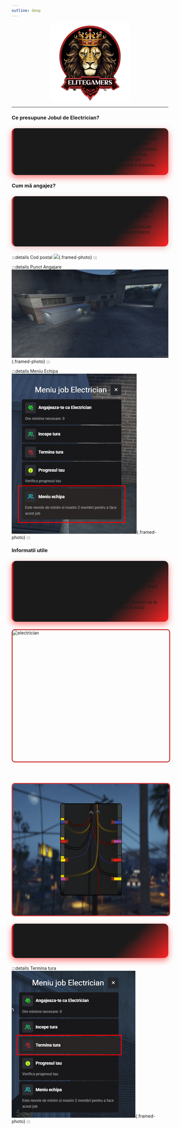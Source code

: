 ```yaml
---
outline: deep
---
```


<img src="../public/elitegamers.png" alt="pozaRegulament" width="256" height="256" style="display: block; margin: 0 auto; border-radius: 5%;">

<style>
.eg-electrician {
  font-family: 'Poppins', sans-serif;
  max-width: 900px;
  margin: 0 auto;
  padding: 1rem 1.5rem;
  color: white;
}

.eg-box-gradient {
  background: linear-gradient(135deg, #1a1a1a 70%, #ff2323 100%);
  border-left: 5px solid #cc1a1a;
  padding: 1.5rem 2rem;
  margin: 1.5rem 0;
  border-radius: 14px;
  box-shadow: 0 8px 20px rgba(255, 35, 35, 0.6);
  transition: box-shadow 0.3s ease;
}
.eg-box-gradient:hover {
  box-shadow: 0 12px 35px rgba(255, 35, 35, 0.85);
}

.eg-box-solid {
  background: linear-gradient(135deg, #1a1a1a 70%, #ff2323 100%);
  border-left: 5px solid #cc3333;
  padding: 1.5rem 2rem;
  margin: 1.5rem 0;
  border-radius: 14px;
  box-shadow: 0 6px 18px rgba(204, 51, 51, 0.3);
  transition: box-shadow 0.3s ease;
}
.eg-box-solid:hover {
  box-shadow: 0 10px 28px rgba(204, 51, 51, 0.55);
}

.eg-electrician h3 {
  font-weight: 700;
  color: #cc3333;
  text-shadow: 1px 1px 4px rgba(204, 51, 51, 0.7);
}

.eg-electrician p,
.eg-electrician li {
  line-height: 1.5;
  color: #eee;
  font-weight: 400;
}

.eg-electrician img {
  border-radius: 5%;
  display: block;
  margin: 1rem auto;
  max-width: 100%;
  height: auto;
}

.eg-electrician .framed-photo {
  border-radius: 10px;
  border: 3px solid #cc3333;
  box-shadow: 0 4px 15px rgba(204, 51, 51, 0.6);
  max-width: 90%;
  margin: 1rem auto;
  display: block;
}

.eg-electrician iframe {
  max-width: 100%;
  border-radius: 5%;
  box-shadow: 0 1px 20px rgba(0, 0, 0, 0.7);
  margin: 1.5rem auto;
  display: block;
}

.eg-electrician ul {
  padding-left: 1.4rem;
  margin: 0.7rem 0;
}

.eg-electrician details > summary {
  cursor: pointer;
  font-weight: 600;
  color: #ff2323;
  margin-top: 1rem;
  user-select: none;
}

.eg-electrician details > summary:hover {
  text-decoration: underline;
}

.eg-electrician code.yaml,
.eg-electrician code.diff {
  display: block;
  background: #1a1a1a;
  color: #f44336;
  padding: 0.8rem 1rem;
  margin: 1rem 0;
  border-radius: 10px;
  font-family: 'Source Code Pro', monospace;
  white-space: pre-wrap;
  overflow-x: auto;
}

.eg-electrician code.diff {
  color: #ff6666;
}
</style>

---

### Ce presupune Jobul de Electrician?

<div class="eg-box-gradient">
Jobul de electrician este o meserie practica si dinamica, ce poate fi practicata atat in echipa cat si individual. Odata ce incepeti tura, primiti o masina de serviciu si sunteti trimisi pe teren penteu a remedia probleme la stalpii retelei electrice din Los Santos. Impreuna cu colegul tau sau singur, vei urca pe stalpi, vei remedia defectiuni si vei contribui la buna functionare a orasului.
</div>

### Cum mă angajez?

<div class="eg-box-solid">
<ul>
<li>Locatia prestabilita pentru angajare este la codul postal 592 unde veti intalni un NPC care va permite sa va angajati cu minimul de 0 ore.</li>
<li>Tot aici in aceasta locatie puteti discuta cu seful electrician pentru a va creea o echipa in care va puteti invita prietenii.</li>
</ul>
</div>

:::details Cod postal
![](../public/joburi/electrician2.png){.framed-photo}
:::

:::details Punct Angajare
![](../public/joburi/electrician1.png){.framed-photo}
:::

:::details Meniu Echipa
![](../public/joburi/electrician3.png){.framed-photo}
:::

### Informatii utile

<div class="eg-box-gradient">
<ul>
<li>Odata stabilita locatia de lucru, marcata cu rosu pe GPS, trebuie sa ajungi la locul prestabilit si sa folosesti din masina scara. Aceasta se plaseaza langa stalpul problematic iar dupa ce te urci, vei avea de rezolvat un minigame care simbolizeaza remedierea problemei din retea.</li>
<li>Sa fii atent in timpul jobului sa nu uiti scara, altfel trebuie sa te intorci la locatia precedenta pentru recuperarea acestia.</li>
</ul>
</div>

<img src="../public/joburi/electrician5.png" alt="electrician" width="800" height="421" style="border: 3px solid #cc3333; border-radius: 10px; display: block; margin: 1rem auto;">
<br></br>
<img src="../public/joburi/electrician6.png" alt="electrician" width="800" height="421" style="border: 3px solid #cc3333; border-radius: 10px; display: block; margin: 1rem auto;">

<div class="eg-box-gradient">
<ul>
<li>Pentru a incheia tura, este necesar sa revii la punctul prestabilit si sa anulezi cursele active.</li>
</ul>
</div>

:::details Termina tura
![](../public/joburi/electrician7.png){.framed-photo}
:::
